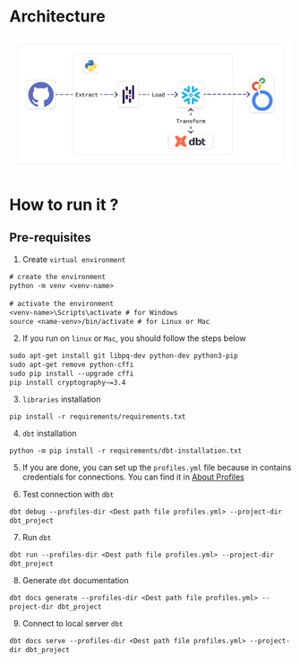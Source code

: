 # Architecture
![ELT-Architecture](architecture/ELT.png)

# How to run it ?
## Pre-requisites
1. Create `virtual environment`
```
# create the environment
python -m venv <venv-name>

# activate the environment
<venv-name>\Scripts\activate # for Windows
source <name-venv>/bin/activate # for Linux or Mac
```

2. If you run on `linux` or `Mac`, you should follow the steps below
```
sudo apt-get install git libpq-dev python-dev python3-pip
sudo apt-get remove python-cffi
sudo pip install --upgrade cffi
pip install cryptography~=3.4
```

3. `libraries` installation
```
pip install -r requirements/requirements.txt
```

4. `dbt` installation
```
python -m pip install -r requirements/dbt-installation.txt
```

5. If you are done, you can set up the `profiles.yml` file because in contains credentials for connections.
You can find it in [About Profiles](https://docs.getdbt.com/docs/core/connect-data-platform/profiles.yml)

6. Test connection with `dbt`
```
dbt debug --profiles-dir <Dest path file profiles.yml> --project-dir dbt_project
```

7. Run `dbt`
```
dbt run --profiles-dir <Dest path file profiles.yml> --project-dir dbt_project
```

8. Generate `dbt` documentation
```
dbt docs generate --profiles-dir <Dest path file profiles.yml> --project-dir dbt_project
```

9. Connect to local server `dbt`
```
dbt docs serve --profiles-dir <Dest path file profiles.yml> --project-dir dbt_project
```